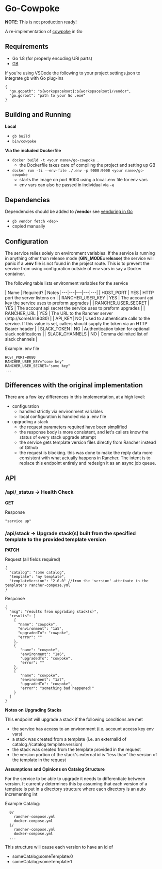 # Go-Cowpoke

 __NOTE__: This is not production ready!

A re-implementation of [cowpoke](https://github.com/LeanKit-Labs/cowpoke) in Go

## Requirements
  * Go 1.8 (for properly encoding URI parts)
  * [GB](https://getgb.io/)

If you're using VSCode the following to your project settings.json to integrate gb with Go plug-ins

```
{
  "go.gopath": "${workspaceRoot}:${workspaceRoot}/vendor",
  "go.goroot": "path to your Go .exe"
}
```

## Building and Running

__Local__
  * ```gb build```
  * ```bin/cowpoke```

__Via the included Dockerfile__

* ```docker build -t <your name>/go-cowpoke . ```
  * the Dockerfile takes care of compiling the project and setting up GB
* ```docker run -ti --env-file ./.env -p 9000:9000 <your name>/go-cowpoke```
  * starts the image on port 9000 using a local .env file for env vars
  * env vars can also be passed in individual via ```-e```

## Dependencies

Dependencies should be added to __/vendor__ see [vendoring in Go](https://blog.gopheracademy.com/advent-2015/vendor-folder/)
  * ```gb vendor fetch <dep>```
  * copied manually

## Configuration

The service relies solely on environment variables. If the service is running in anything other than
release mode (__GIN_MODE=release__) the service will panic if a __.env__ file is not found in the project route.
This is to prevent the service from using configuration outside of env vars in say a Docker container.

The following table lists environment variables for the service

| Name  | Required?  | Notes
|---|---|---|---|---|
| HOST_PORT | YES | HTTP port the server listens on |
| RANCHER_USER_KEY  | YES | The account api key the service uses to preform upgrades |
| RANCHER_USER_SECRET | YES | The account api secret the service uses to preform upgrades |
| RANCHER_URL | YES | The URL to the Rancher server (http://someUrl:8080) |
| API_KEY| NO | Used to authenticate calls to the service. If this value is set, callers should supply the token via an HTTP Bearer header |
| SLACK_TOKEN | NO | Authentication token for optional slack notifications |
| SLACK_CHANNELS | NO | Comma delimited list of slack channels |

Example .env file

```
HOST_PORT=8080
RANCHER_USER_KEY="some key"
RANCHER_USER_SECRET="some key"
...
```

## Differences with the original implementation

There are a few key differences in this implementation, at a high level:

* configuration
  * handled strictly via environment variables
  * local configuration is handled via a .env file
* upgrading a stack
  * the request parameters required have been simplified
  * the response body is more consistent, and let's callers know the status of every stack upgrade attempt
  * the service gets template version files directly from Rancher instead of Github
  * the request is blocking. this was done to make the reply data more consistent with what actually happens in Rancher.
    The intent is to replace this endpoint entirely and redesign it as an async job queue.

## API

### /api/_status -> Health Check

__GET__

Response
```
"service up"
```

### /api/stack ->  Upgrade stack(s) built from the specified template to the provided template version

__PATCH__

Request (all fields required)
```
{
  "catalog": "some catalog",
  "template": "my template",
  "templateVersion": "2.0.0" //from the 'version' attribute in the template's rancher-compose.yml
}
```

Response
```
{
  "msg": "results from upgrading stack(s)",
  "results": [
    {
      "name": "cowpoke",
      "environment": "1a5",
      "upgradedTo": "cowpoke",
      "error": ""
    },
    {
       "name": "cowpoke",
       "environment": "1a6",
       "upgradedTo": "cowpoke",
       "error": ""
    },
    {
       "name": "cowpoke",
       "environment": "1a7",
       "upgradedTo": "cowpoke",
       "error": "something bad happened!"
    }
  ]
}
```

__Notes on Upgrading Stacks__

This endpoint will upgrade a stack if the following conditions are met

  * the service has access to an environment (i.e. account access key env vars)
  * a stack was created from a template (i.e. an externalId of catalog://catalog:template:version)
  * the stack was created from the template provided in the request
  * the version portion of the stack's external id is "less than" the version of the template in the request

__Assumptions and Opinions on Catalog Structure__

For the service to be able to upgrade it needs to differentiate between version. It currently determines this
by assuming that each version of a template is put in a directory structure where each directory is an auto incrementing int

Example Catalog:

```
  0/
    rancher-compose.yml
    docker-compose.yml
  1/
    rancher-compose.yml
    docker-compose.yml
  ...
```

This structure will cause each version to have an id of

* someCatalog:someTemplate:0
* someCatalog:someTemplate:1







